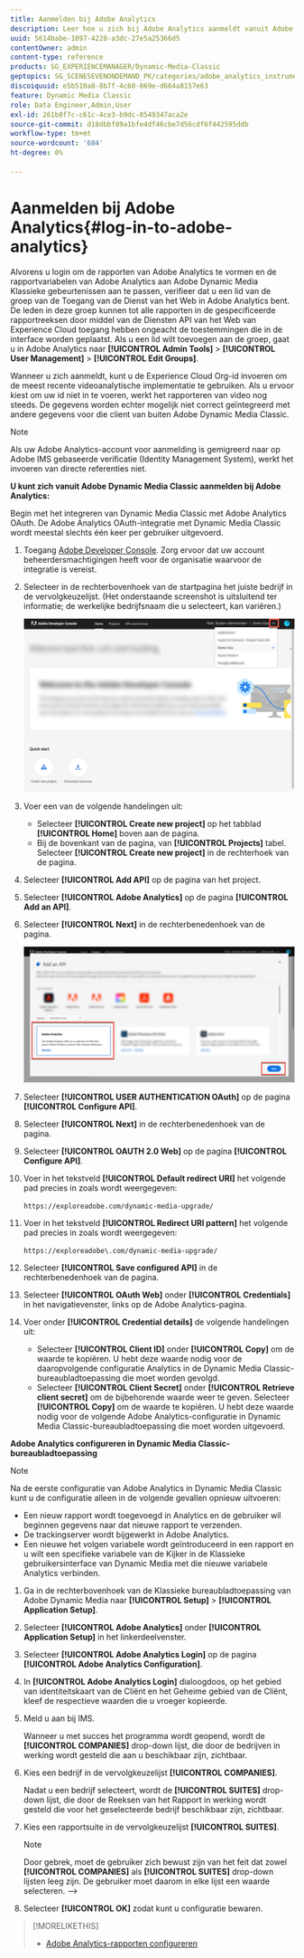 ```yaml
---
title: Aanmelden bij Adobe Analytics
description: Leer hoe u zich bij Adobe Analytics aanmeldt vanuit Adobe Dynamic Media Classic.
uuid: 5614babe-1097-4228-a3dc-27e5a25366d5
contentOwner: admin
content-type: reference
products: SG_EXPERIENCEMANAGER/Dynamic-Media-Classic
geptopics: SG_SCENESEVENONDEMAND_PK/categories/adobe_analytics_instrumentation_kit
discoiquuid: e5b510a8-8b7f-4c60-869e-d664a8157e63
feature: Dynamic Media Classic
role: Data Engineer,Admin,User
exl-id: 261b8f7c-c61c-4ce3-b9dc-8549347aca2e
source-git-commit: d18dbbf89a1bfe4df46cbe7d56cdf6f442595ddb
workflow-type: tm+mt
source-wordcount: '684'
ht-degree: 0%

---
```


# Aanmelden bij Adobe Analytics{#log-in-to-adobe-analytics}

Alvorens u login om de rapporten van Adobe Analytics te vormen en de rapportvariabelen van Adobe Analytics aan Adobe Dynamic Media Klassieke gebeurtenissen aan te passen, verifieer dat u een lid van de groep van de Toegang van de Dienst van het Web in Adobe Analytics bent. De leden in deze groep kunnen tot alle rapporten in de gespecificeerde rapportreeksen door middel van de Diensten API van het Web van Experience Cloud toegang hebben ongeacht de toestemmingen die in de interface worden geplaatst. Als u een lid wilt toevoegen aan de groep, gaat u in Adobe Analytics naar **[!UICONTROL Admin Tools]** > **[!UICONTROL User Management]** > **[!UICONTROL Edit Groups]**.

Wanneer u zich aanmeldt, kunt u de Experience Cloud Org-id invoeren om de meest recente videoanalytische implementatie te gebruiken. Als u ervoor kiest om uw id niet in te voeren, werkt het rapporteren van video nog steeds. De gegevens worden echter mogelijk niet correct geïntegreerd met andere gegevens voor die client van buiten Adobe Dynamic Media Classic.

>[!NOTE]
>
>Als uw Adobe Analytics-account voor aanmelding is gemigreerd naar op Adobe IMS gebaseerde verificatie (Identity Management System), werkt het invoeren van directe referenties niet.

**U kunt zich vanuit Adobe Dynamic Media Classic aanmelden bij Adobe Analytics:**

Begin met het integreren van Dynamic Media Classic met Adobe Analytics OAuth. De Adobe Analytics OAuth-integratie met Dynamic Media Classic wordt meestal slechts één keer per gebruiker uitgevoerd.

1. Toegang [Adobe Developer Console](https://developer.adobe.com/console). Zorg ervoor dat uw account beheerdersmachtigingen heeft voor de organisatie waarvoor de integratie is vereist.
1. Selecteer in de rechterbovenhoek van de startpagina het juiste bedrijf in de vervolgkeuzelijst. (Het onderstaande screenshot is uitsluitend ter informatie; de werkelijke bedrijfsnaam die u selecteert, kan variëren.)

   ![Een nieuw project maken](assets/analytics-oauth1.png)

1. Voer een van de volgende handelingen uit:

   * Selecteer **[!UICONTROL Create new project]** op het tabblad **[!UICONTROL Home]** boven aan de pagina.
   * Bij de bovenkant van de pagina, van **[!UICONTROL Projects]** tabel. Selecteer **[!UICONTROL Create new project]** in de rechterhoek van de pagina.

1. Selecteer **[!UICONTROL Add API]** op de pagina van het project.
1. Selecteer **[!UICONTROL Adobe Analytics]** op de pagina **[!UICONTROL Add an API]**.
1. Selecteer **[!UICONTROL Next]** in de rechterbenedenhoek van de pagina.

   ![Een API toevoegen](assets/analytics-oauth2.png)

1. Selecteer **[!UICONTROL USER AUTHENTICATION OAuth]** op de pagina **[!UICONTROL Configure API]**.
1. Selecteer **[!UICONTROL Next]** in de rechterbenedenhoek van de pagina.
1. Selecteer **[!UICONTROL OAUTH 2.0 Web]** op de pagina **[!UICONTROL Configure API]**.
1. Voer in het tekstveld **[!UICONTROL Default redirect URI]** het volgende pad precies in zoals wordt weergegeven:

   `https://exploreadobe.com/dynamic-media-upgrade/`

1. Voer in het tekstveld **[!UICONTROL Redirect URI pattern]** het volgende pad precies in zoals wordt weergegeven:

   `https://exploreadobe\.com/dynamic-media-upgrade/`

1. Selecteer **[!UICONTROL Save configured API]** in de rechterbenedenhoek van de pagina.
1. Selecteer **[!UICONTROL OAuth Web]** onder **[!UICONTROL Credentials]** in het navigatievenster, links op de Adobe Analytics-pagina.
1. Voer onder **[!UICONTROL Credential details]** de volgende handelingen uit:
   * Selecteer **[!UICONTROL Client ID]** onder **[!UICONTROL Copy]** om de waarde te kopiëren. U hebt deze waarde nodig voor de daaropvolgende configuratie Analytics in de Dynamic Media Classic-bureaubladtoepassing die moet worden gevolgd.
   * Selecteer **[!UICONTROL Client Secret]** onder **[!UICONTROL Retrieve client secret]** om de bijbehorende waarde weer te geven. Selecteer **[!UICONTROL Copy]** om de waarde te kopiëren. U hebt deze waarde nodig voor de volgende Adobe Analytics-configuratie in Dynamic Media Classic-bureaubladtoepassing die moet worden uitgevoerd.

**Adobe Analytics configureren in Dynamic Media Classic-bureaubladtoepassing**

>[!NOTE]
>
>Na de eerste configuratie van Adobe Analytics in Dynamic Media Classic kunt u de configuratie alleen in de volgende gevallen opnieuw uitvoeren:
>
>* Een nieuw rapport wordt toegevoegd in Analytics en de gebruiker wil beginnen gegevens naar dat nieuwe rapport te verzenden.
>* De trackingserver wordt bijgewerkt in Adobe Analytics.
>* Een nieuwe het volgen variabele wordt geïntroduceerd in een rapport en u wilt een specifieke variabele van de Kijker in de Klassieke gebruikersinterface van Dynamic Media met die nieuwe variabele Analytics verbinden.

>


1. Ga in de rechterbovenhoek van de Klassieke bureaubladtoepassing van Adobe Dynamic Media naar **[!UICONTROL Setup]** > **[!UICONTROL Application Setup]**.
1. Selecteer **[!UICONTROL Adobe Analytics]** onder **[!UICONTROL Application Setup]** in het linkerdeelvenster.
1. Selecteer **[!UICONTROL Adobe Analytics Login]** op de pagina **[!UICONTROL Adobe Analytics Configuration]**.
1. In **[!UICONTROL Adobe Analytics Login]** dialoogdoos, op het gebied van identiteitskaart van de Cliënt en het Geheime gebied van de Cliënt, kleef de respectieve waarden die u vroeger kopieerde.
1. Meld u aan bij IMS.

   Wanneer u met succes het programma wordt geopend, wordt de **[!UICONTROL COMPANIES]** drop-down lijst, die door de bedrijven in werking wordt gesteld die aan u beschikbaar zijn, zichtbaar.

1. Kies een bedrijf in de vervolgkeuzelijst **[!UICONTROL COMPANIES]**.

   Nadat u een bedrijf selecteert, wordt de **[!UICONTROL SUITES]** drop-down lijst, die door de Reeksen van het Rapport in werking wordt gesteld die voor het geselecteerde bedrijf beschikbaar zijn, zichtbaar.

1. Kies een rapportsuite in de vervolgkeuzelijst **[!UICONTROL SUITES]**.

   >[!NOTE]
   >
   >Door gebrek, moet de gebruiker zich bewust zijn van het feit dat zowel **[!UICONTROL COMPANIES]** als **[!UICONTROL SUITES]** drop-down lijsten leeg zijn. De gebruiker moet daarom in elke lijst een waarde selecteren. —>

1. Selecteer **[!UICONTROL OK]** zodat kunt u configuratie bewaren.

>[!MORELIKETHIS]
>
>* [Adobe Analytics-rapporten configureren](configuring-analytics-reports.md#configuring_adobe_analytics_reports)

